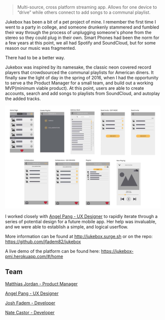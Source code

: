 > Multi-source, cross platform streaming app. Allows for one device to “drive” while others connect to add songs to a communal playlist.

Jukebox has been a bit of a pet project of mine. I remember the first time I went to a party in college, and someone drunkenly stammered and fumbled their way through the process of unplugging someone's phone from the stereo so they could plug in their own. Smart Phones had been the norm for a few years at this point, we all had Spotify and SoundCloud, but for some reason our music was fragmented.

There had to be a better way.

Jukebox was inspired by its namesake, the classic neon covered record players that crowdsourced the communal playlists for American diners. It finally saw the light of day in the spring of 2016, when I had the opportunity to serve a the Product Manager for a small team, and build out a working MVP(minimum viable product). At this point, users are able to create accounts, search and add songs to playlists from SoundCloud, and autoplay the added tracks.


![Jukebox](../media/jukebox.jpg)

I worked closely with [Angel Pang - UX Designer](https://angelpangux.com) to rapidly iterate through a series of potential design for a future mobile app. Her help was invaluable, and we were able to establish a simple, and logical userflow.   

More information can be found at http://jukebox.surge.sh or on the repo: https://github.com/jfadem82/jukebox

A live demo of the platform can be found here: https://jukebox-pmi.herokuapp.com/#/home


## Team

[Matthias Jordan - Product Manager](http://iammatthias.com)

[Angel Pang - UX Designer](https://angelpangux.com)

[Josh Fadem - Developer](http://joshfadem.la)

[Nate Castor - Developer](https://github.com/nathan-castor)
